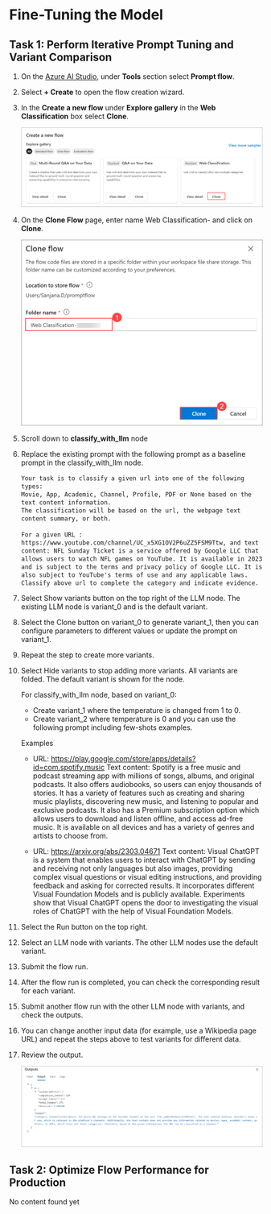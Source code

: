 # Fine-Tuning the Model 

## Task 1: Perform Iterative Prompt Tuning and Variant Comparison 

1. On the [Azure AI Studio](https://ai.azure.com/?tid=f9733b59-6ed1-4cb1-a5c4-55f5c0d6ad6f), under **Tools** section select **Prompt flow**.

1. Select **+ Create** to open the flow creation wizard.

1. In the **Create a new flow** under **Explore gallery** in the **Web Classification** box select **Clone**.

     ![](./media/image-35.png)

1. On the **Clone Flow** page, enter name Web Classification-<inject key="DeploymentID" enableCopy="false"/> and click on **Clone**.

      ![](./media/image-36.png)

1. Scroll down to **classify_with_llm** node
   
1. Replace the existing prompt with the following prompt as a baseline prompt in the classify_with_llm node.

   ```
   Your task is to classify a given url into one of the following types:
   Movie, App, Academic, Channel, Profile, PDF or None based on the text content information.
   The classification will be based on the url, the webpage text content summary, or both.

   For a given URL : https://www.youtube.com/channel/UC_x5XG1OV2P6uZZ5FSM9Ttw, and text content: NFL Sunday Ticket is a service offered by Google LLC that allows users to watch NFL games on YouTube. It is available in 2023 and is subject to the terms and privacy policy of Google LLC. It is also subject to YouTube's terms of use and any applicable laws.
   Classify above url to complete the category and indicate evidence.

   ```

1. Select Show variants button on the top right of the LLM node. The existing LLM node is variant_0 and is the default variant.
1. Select the Clone button on variant_0 to generate variant_1, then you can configure parameters to different values or update the prompt on variant_1.
1. Repeat the step to create more variants.
1. Select Hide variants to stop adding more variants. All variants are folded. The default variant is shown for the node.

   For classify_with_llm node, based on variant_0:
      
     - Create variant_1 where the temperature is changed from 1 to 0.
     - Create variant_2 where temperature is 0 and you can use the following prompt including few-shots examples.

    Examples

      - URL: https://play.google.com/store/apps/details?id=com.spotify.music 
Text content: Spotify is a free music and podcast streaming app with millions of songs, albums, and original podcasts. It also offers audiobooks, so users can enjoy thousands of stories. It has a variety of features such as creating and sharing music playlists, discovering new music, and listening to popular and exclusive podcasts. It also has a Premium subscription option which allows users to download and listen offline, and access ad-free music. It is available on all devices and has a variety of genres and artists to choose from. 

     - URL: https://arxiv.org/abs/2303.04671 
Text content: Visual ChatGPT is a system that enables users to interact with ChatGPT by sending and receiving not only languages but also images, providing complex visual questions or visual editing instructions, and providing feedback and asking for corrected results. It incorporates different Visual Foundation Models and is publicly available. Experiments show that Visual ChatGPT opens the door to investigating the visual roles of ChatGPT with the help of Visual Foundation Models.


1. Select the Run button on the top right.
1. Select an LLM node with variants. The other LLM nodes use the default variant.
1. Submit the flow run.
1. After the flow run is completed, you can check the corresponding result for each variant.
1. Submit another flow run with the other LLM node with variants, and check the outputs.
1. You can change another input data (for example, use a Wikipedia page URL) and repeat the steps above to test variants for different data.
1. Review the output.

   ![](./media/image-34.png)
    

## Task 2: Optimize Flow Performance for Production 

No content found yet
